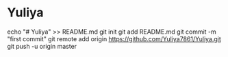 # Yuliya
echo "# Yuliya" >> README.md
git init
git add README.md
git commit -m "first commit"
git remote add origin https://github.com/Yuliya7861/Yuliya.git
git push -u origin master
